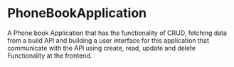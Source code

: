# PhoneBookApplication
A Phone book Application that has the functionality of CRUD, fetching data from a build API and building a user interface for this application that communicate with the API using create, read, update and delete Functionality at the frontend.
